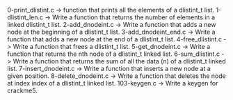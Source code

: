0-print_dlistint.c ->  function that prints all the elements of a dlistint_t list.
1-dlistint_len.c -> Write a function that returns the number of elements in a linked dlistint_t list.
2-add_dnodeint.c -> Write a function that adds a new node at the beginning of a dlistint_t list.
3-add_dnodeint_end.c -> Write a function that adds a new node at the end of a dlistint_t list.
4-free_dlistint.c -> Write a function that frees a dlistint_t list.
5-get_dnodeint.c -> Write a function that returns the nth node of a dlistint_t linked list.
6-sum_dlistint.c -> Write a function that returns the sum of all the data (n) of a dlistint_t linked list.
7-insert_dnodeint.c -> Write a function that inserts a new node at a given position.
8-delete_dnodeint.c -> Write a function that deletes the node at index index of a dlistint_t linked list.
103-keygen.c -> Write a keygen for crackme5.

